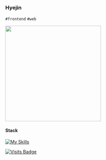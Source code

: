 
### Hyejin 

`#frontend` `#web` 

<img src="https://media.giphy.com/media/oZKuC9DJUK2yc/giphy.gif?cid=ecf05e47cnz0cz24h6nyp2mr00hbun9mvnrm6265uzm15x4h&ep=v1_gifs_related&rid=giphy.gif&ct=g" width="300px">

#### Stack
[![My Skills](https://skillicons.dev/icons?i=js,ts,react,html,css,emotion,vite,figma)](https://skillicons.dev)

[![Visits Badge](https://badges.pufler.dev/visits/clara-shin/clara-shin)](https://badges.pufler.dev)




